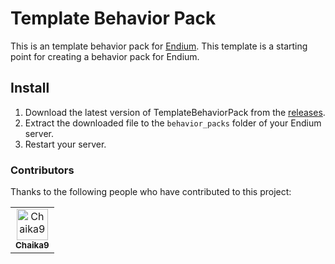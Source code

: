 # Template Behavior Pack

This is an template behavior pack for [Endium](https://github.com/Paladium-Bedrock/Endium). This template is a starting point for creating a behavior pack for Endium.

## Install

1. Download the latest version of TemplateBehaviorPack from the [releases](https://github.com/Paladium-Bedrock/TemplateBehaviorPack/releases).
2. Extract the downloaded file to the `behavior_packs` folder of your Endium server.
3. Restart your server.

### Contributors

Thanks to the following people who have contributed to this project:

<table>
    <tbody>
        <tr>
            <td align="center"><a href="https://github.com/Chaika9/"><img src="https://avatars.githubusercontent.com/u/30606616?v=4?s=100" width="50px;" alt="Chaika9"/><br /><sub><b>Chaika9</b></sub></a><br /></td>
        </tr>
    </tbody>
</table>